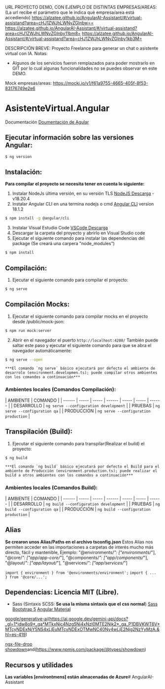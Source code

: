 URL PROYECTO DEMO, CON EJEMPLO DE DISTINTAS EMPRESAS/AREAS:
(La url recibe el parámetro que le indica qué empresa/area está accediendo)
https://alzatee.github.io/AngularAI-Assistant/#/virtual-assistand?area=cHJ1ZWJhLWNvZGlnbw==
https://alzatee.github.io/AngularAI-Assistant/#/virtual-assistand?area=cHJ1ZWJhLWNvZGlnby11bm8=
https://alzatee.github.io/AngularAI-Assistant/#/virtual-assistand?area=cHJ1ZWJhLWNvZGlnby1kb3M=

DESCRIPCIÓN BREVE: Proyecto Freelance para generar un chat o asistente virtual con IA.
Notas: 
- Algunos de los servicios fueron remplazados para poder mostrarlo en GIT por lo cual algunas funcionalidades no se puedes observar en este DEMO.

Mock empresas/areas:
https://mocki.io/v1/f61a9755-4665-405f-8f53-83176749e2e6

# AsistenteVirtual.Angular
Documentación [Doumentación de Agular](https://angular.io/docs)


## Ejecutar información sobre las versiones Angular:
````sh
$ ng version
````


## Instalación:
**Para compilar el proyecto se necesita tener en cuenta lo siguiente:**

1. Instalar NodeJs última versión, en su versión TLS [NodeJS Descarga](https://angular.io/docs) - v18.20.4
2. Instalar Angular CLI en una termina nodejs o cmd [Angular CLI](https://github.com/angular/angular-cli) version 18.1.2
````sh
$ npm install -g @angular/cli
````
3. Instalar Visual Estudio Code [VSCode Descarga](https://code.visualstudio.com/)
4. Descargar la carpeta del proyecto y abrirlo en Visual Studio code
5. Ejecutar el siguiente comando para instalar las dependencias del package (Se creará una carpera "node_modules")
````sh
$ npm install
````


## Compilación:
1. Ejecutar el siguiente comando para compilar el proyecto:
````sh
$ ng serve
````

## Compilación Mocks:
1. Ejecutar el siguiente comando para compilar mocks en el proyecto desde /public/mock-json:
````sh
$ npm run mock:server
````

2. Abrir en el navegador el puerto `http://localhost:4200/`
También puede saltar este paso y ejecutar el siguiente comando para que se abra el navegador automáticamente:
````sh
$ ng serve --open
````
	***El comando `ng serve` básico ejecutará por defecto el ambiente de desarrolo (environment.developmen.ts); puede compilar otros ambientes con los comandos a continuación***
### Ambientes locales (Comandos Compilación):
| AMBIENTE | COMANDO |
| ------ | ----- | ----- | ------ | ----- | ----- | ------ |
| DESARROLLO     | `ng serve --configuration development`  |
| PRUEBAS        | `ng serve --configuration qa`           |
| PRODUCCIÓN     | `ng serve --configuration production`   |


## Transpilación (Build):
1. Ejecutar el siguiente comando para transpilar(Realizar el build) el proyecto:
````sh
$ ng build
````
	***El comando `ng build` básico ejecutará por defecto el Build para el ambiente de Producción (environment.production.ts); puede realizar el build a otros ambientes con los comandos a continuación***
### Ambientes locales (Comandos Build):
| AMBIENTE | COMANDO |
| ------ | ----- | ----- | ------ | ----- | ----- | ------ |
| DESARROLLO     | `ng build --configuration development`  |
| PRUEBAS        | `ng build --configuration qa`           |
| PRODUCCIÓN     | `ng build --configuration production`   |


## Alias
**Se crearon unos Alias/Paths en el archivo tsconfig.json**
Estos Alias nos permiten acceder en las importaciones a carpetas de interés mucho más directo, fácil y mantenible, Ejemplo:
"@environments/*": ["environments/*"],
"@core/*": ["app/app-core/*"],
"@components/*": ["app/components/*"],
"@layout/*": ["app/layout/*"],
"@services/*": ["app/services/*"]

`import { environment } from '@environments/environment';`
`import { ... } from '@core/...';`

## Dependencias: Licencia MIT (Libre).
- Sass (Sintaxis SCSS: **Se usa la misma sintaxis que el css normal**)
[Sass](https://sass-lang.com/documentation)
[Bootstrap 5](https://getbootstrap.com/docs/5.0/getting-started/introduction/)
[Angular Material](https://material.angular.io/)

[google/generative-ai](https://aistudio.google.com/)(https://ai.google.dev/gemini-api/docs?_gl=1*jdw8o9*_ga*MTkxNjc4Nzg5Ni4xNzI0MTE2Njk2*_ga_P1DBVKWT6V*MTcyNDExNjY5NS4xLjEuMTcyNDExOTMwNC40Ny4wLjE2Njg2NzYyMzA.&hl=es-419)

[ngx-file-drop](https://www.npmjs.com/package/ngx-file-drop)
[showdown](https://www.npmjs.com/package/showdown)and(https://www.npmjs.com/package/@types/showdown)

## Recursos y utilidades
**Las variables [environtmens] están almacenadas de Azure**# AngularAI-Assistant
